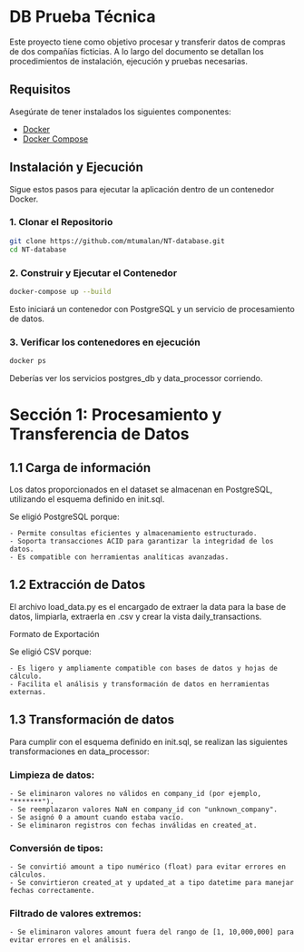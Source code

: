 # DB Prueba Técnica

Este proyecto tiene como objetivo procesar y transferir datos de compras de dos compañías ficticias. A lo largo del documento se detallan los procedimientos de instalación, ejecución y pruebas necesarias.

## Requisitos

Asegúrate de tener instalados los siguientes componentes:

- [Docker](https://docs.docker.com/get-docker/)
- [Docker Compose](https://docs.docker.com/compose/install/)

## Instalación y Ejecución
Sigue estos pasos para ejecutar la aplicación dentro de un contenedor Docker.

### 1. Clonar el Repositorio

```sh
git clone https://github.com/mtumalan/NT-database.git
cd NT-database
```

### 2. Construir y Ejecutar el Contenedor

```sh
docker-compose up --build
```

Esto iniciará un contenedor con PostgreSQL y un servicio de procesamiento de datos.

### 3. Verificar los contenedores en ejecución
```sh
docker ps
```

Deberías ver los servicios postgres_db y data_processor corriendo.

# Sección 1: Procesamiento y Transferencia de Datos

## 1.1 Carga de información
Los datos proporcionados en el dataset se almacenan en PostgreSQL, utilizando el esquema definido en init.sql.

Se eligió PostgreSQL porque:

    - Permite consultas eficientes y almacenamiento estructurado.
    - Soporta transacciones ACID para garantizar la integridad de los datos.
    - Es compatible con herramientas analíticas avanzadas.

## 1.2 Extracción de Datos
El archivo load_data.py es el encargado de extraer la data para la base de datos, limpiarla, extraerla en .csv y crear la vista daily_transactions.

Formato de Exportación

Se eligió CSV porque:

    - Es ligero y ampliamente compatible con bases de datos y hojas de cálculo.
    - Facilita el análisis y transformación de datos en herramientas externas.

## 1.3 Transformación de datos
Para cumplir con el esquema definido en init.sql, se realizan las siguientes transformaciones en data_processor:

### Limpieza de datos:

    - Se eliminaron valores no válidos en company_id (por ejemplo, "*******").
    - Se reemplazaron valores NaN en company_id con "unknown_company".
    - Se asignó 0 a amount cuando estaba vacío.
    - Se eliminaron registros con fechas inválidas en created_at.

### Conversión de tipos:

    - Se convirtió amount a tipo numérico (float) para evitar errores en cálculos.
    - Se convirtieron created_at y updated_at a tipo datetime para manejar fechas correctamente.

### Filtrado de valores extremos:

    - Se eliminaron valores amount fuera del rango de [1, 10,000,000] para evitar errores en el análisis.